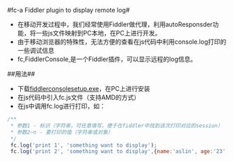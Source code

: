 #fc-a Fiddler plugin to display remote log#

* 在移动开发过程中，我们经常使用Fiddler做代理，利用autoResponsder功能，将一些js文件映射到PC本地，在PC上进行开发。
* 由于移动浏览器的特殊性，无法方便的查看在js代码中利用console.log打印的一些调试信息
* fc,FiddlerConsole,是一个Fiddler插件，可以显示远程的log信息。

##用法##
* 下载[fiddlerconsolesetup.exe](https://github.com/aslinwang/fc/blob/master/fiddlerconsolesetup.exe)，在PC上进行安装
* 在js代码中引入fc.js文件（支持AMD的方式）
* 在js中调用fc.log进行打印，如：
	
```javascript
/**
 * 参数1 - 标识（字符串，可任意填写，便于在fiddler中找到该次打印对应的session） 
 * 参数2~n - 要打印的值（字符串或对象）
 */
 fc.log('print 1', 'something want to display');
 fc.log('print 2', 'something want to display',{name:'aslin', age:'23', job:'code farmer'});
```
